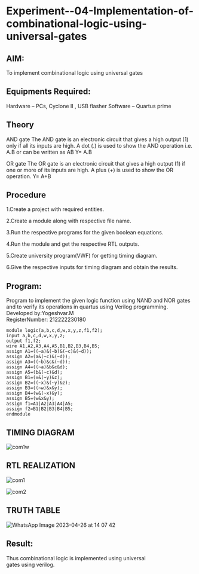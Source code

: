 # Experiment--04-Implementation-of-combinational-logic-using-universal-gates

 
## AIM:

To implement combinational logic using universal gates

## Equipments Required:
Hardware – PCs, Cyclone II , USB flasher
Software – Quartus prime


## Theory

AND gate The AND gate is an electronic circuit that gives a high output (1) only if all its inputs are high. A dot (.) is used to show the AND operation i.e. A.B or can be written as AB
Y= A.B

OR gate The OR gate is an electronic circuit that gives a high output (1) if one or more of its inputs are high. A plus (+) is used to show the OR operation.
Y= A+B

## Procedure

1.Create a project with required entities.

2.Create a module along with respective file name.

3.Run the respective programs for the given boolean equations.

4.Run the module and get the respective RTL outputs.

5.Create university program(VWF) for getting timing diagram.

6.Give the respective inputs for timing diagram and obtain the results.

## Program:


Program to implement the given logic function using NAND and NOR gates and to verify its operations in quartus using Verilog programming.   
Developed by:Yogeshvar.M   
RegisterNumber:  212222230180   
```
module logic(a,b,c,d,w,x,y,z,f1,f2);   
input a,b,c,d,w,x,y,z;     
output f1,f2;     
wire A1,A2,A3,A4,A5,B1,B2,B3,B4,B5;  
assign A1=((~a)&(~b)&(~c)&(~d));  
assign A2=(a&(~c)&(~d));  
assign A3=((~b)&c&(~d));  
assign A4=((~a)&b&c&d);  
assign A5=(b&(~c)&d);  
assign B1=(x&(~y)&z);  
assign B2=((~x)&(~y)&z);  
assign B3=((~w)&x&y);  
assign B4=(w&(~x)&y);  
assign B5=(w&x&y);  
assign f1=A1|A2|A3|A4|A5;  
assign f2=B1|B2|B3|B4|B5;  
endmodule  
```

## TIMING DIAGRAM

![com1w](https://user-images.githubusercontent.com/120554177/234528708-bc4f6c30-6363-44ee-a7dd-395ff1993c7b.jpg)

## RTL REALIZATION

![com1](https://user-images.githubusercontent.com/120554177/234528518-b25382f6-2b5e-4af0-b0d3-902367288d16.jpg)

![com2](https://user-images.githubusercontent.com/120554177/234528606-46d561d2-ca29-43be-92ea-f5ced676bba6.jpg)

## TRUTH TABLE

![WhatsApp Image 2023-04-26 at 14 07 42](https://user-images.githubusercontent.com/120554177/234521626-83c7f7bf-65fa-45c8-a281-708905e63079.jpg)

## Result:

Thus combinational logic is implemented using universal gates using verilog.
